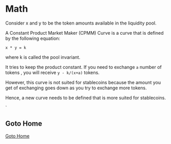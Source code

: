 # Math

Consider x and y to be the token amounts available in the liquidity pool.

A Constant Product Market Maker (CPMM) Curve is a curve that is defined by the following equation:

```
x * y = k
```

where k is called the pool invariant.

It tries to keep the product constant. If you need to exchange `a` number of tokens , you will receive ```y - k/(x+a)``` tokens.

However, this curve is not suited for stablecoins because the amount you get of exchanging goes down as you try to exchange more tokens.

Hence, a new curve needs to be defined that is more suited for stablecoins.

`

## Goto Home

[Goto Home](./README.md)
